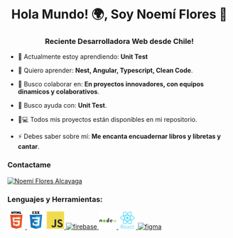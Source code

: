 <h1 align="center">Hola Mundo! 🌍, Soy Noemí Flores 🦋 </h1>
<h3 align="center">Reciente Desarrolladora Web desde Chile!</h3>


- 🌱 Actualmente estoy aprendiendo: **Unit Test**

- 🤖 Quiero aprender: **Nest, Angular, Typescript, Clean Code**.

- 👯 Busco colaborar en: **En proyectos innovadores, con equipos dinamicos y colaborativos**.

- 🤝 Busco ayuda con: **Unit Test**.

- 👨💻 Todos mis proyectos están disponibles en mi repositorio.

- ⚡ Debes saber sobre mí:  **Me encanta encuadernar libros y libretas y cantar**.

<h3 align="left">Contactame</h3>
<p align="left">
<a href="https://www.linkedin.com/in/noemifloresalcayaga//" target="blank"><img align="center" src="https://raw.githubusercontent.com/rahuldkjain/github-profile-readme-generator/master/src/images/icons/Social/linked-in-alt.svg" alt="Noemí Flores Alcayaga" height="30" width="40" /></a>
</p>

<h3 align="left">Lenguajes y Herramientas:</h3>
<p align="left"> <a href="https://www.w3schools.com/css/" target="_blank" rel="noreferrer"><a href="https://www.w3.org/html/" target="_blank" rel="noreferrer"> <img src="https://raw.githubusercontent.com/devicons/devicon/master/icons/html5/html5-original-wordmark.svg" alt="html5" width="40" height="40"/> </a><img src="https://raw.githubusercontent.com/devicons/devicon/master/icons/css3/css3-original-wordmark.svg" alt="css3" width="40" height="40"/> </a><a href="https://developer.mozilla.org/en-US/docs/Web/JavaScript" target="_blank" rel="noreferrer"> <img src="https://raw.githubusercontent.com/devicons/devicon/master/icons/javascript/javascript-original.svg" alt="javascript" width="40" height="40"/> </a>
<a href="https://firebase.google.com/" target="_blank" rel="noreferrer"> <img src="https://www.vectorlogo.zone/logos/firebase/firebase-icon.svg" alt="firebase" width="40" height="40"/> </a><a href="https://nodejs.org" target="_blank" rel="noreferrer"> <img src="https://raw.githubusercontent.com/devicons/devicon/master/icons/nodejs/nodejs-original-wordmark.svg" alt="nodejs" width="40" height="40"/> </a> <a href="https://reactjs.org/" target="_blank" rel=" noreferrer"> <img src="https://raw.githubusercontent.com/devicons/devicon/master/icons/react/react-original-wordmark.svg" alt="react" width="40" height="40 "/> </a> 
<a href="https://www.figma.com/" target="_blank" rel="noreferrer"> <img src="https://www.vectorlogo.zone/logos/figma/figma-icon.svg" alt="figma" width="40" height="40"/> </a></p>




